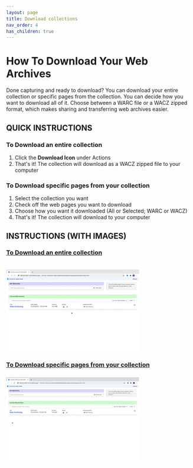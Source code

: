 ```yaml
---
layout: page
title: Download collections
nav_order: 4
has_children: true
---
```


# How To Download Your Web Archives
Done capturing and ready to download? You can download your entire collection or specific pages from the collection. You can decide how you want to download all of it. Choose between a WARC file or a WACZ zipped format, which makes sharing and transferring web archives easier.

## QUICK INSTRUCTIONS
### To Download an entire collection
1. Click the <b>Download Icon</b> under Actions
2. That's it! The collection will download as a WACZ zipped file to your computer


### To Download specific pages from your collection
1. Select the collection you want
2. Check off the web pages you want to download 
3. Choose how you want it downloaded (All or Selected; WARC or WACZ)
4. That's it! The collection will download to your computer

## INSTRUCTIONS (WITH IMAGES)

### [To Download an entire collection](step3-download/entire_collection)

![Download collection](/assets/images/step3-download/step3-download-option1.gif)

### [To Download specific pages from your collection](step3-download/specific_pages)

![Download collection](/assets/images/step3-download/step3-download-option2.gif)


